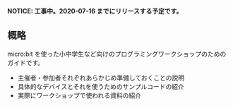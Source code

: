 **NOTICE: 工事中。2020-07-16 までにリリースする予定です。**

## 概略

micro:bit を使った小中学生など向けのプログラミングワークショップのためのガイドです。

- 主催者・参加者それぞれあらかじめ準備しておくことの説明
- 具体的なデバイスとそれを使うためのサンプルコードの紹介
- 実際にワークショップで使われる資料の紹介
